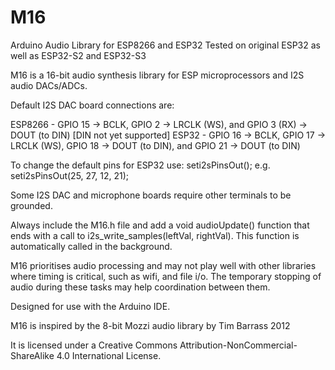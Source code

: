 # M16
Arduino Audio Library for ESP8266 and ESP32
Tested on original ESP32 as well as ESP32-S2 and ESP32-S3

M16 is a 16-bit audio synthesis library for ESP microprocessors and I2S audio DACs/ADCs.

Default I2S DAC board connections are:

ESP8266 - GPIO 15 -> BCLK, GPIO 2 -> LRCLK (WS), and GPIO 3 (RX) -> DOUT (to DIN) [DIN not yet supported]
ESP32 - GPIO 16 -> BCLK, GPIO 17 -> LRCLK (WS), GPIO 18 -> DOUT (to DIN), and GPIO 21 -> DOUT (to DIN)

To change the default pins for ESP32 use: seti2sPinsOut(); 
e.g. seti2sPinsOut(25, 27, 12, 21);

Some I2S DAC and microphone boards require other terminals to be grounded.

Always include the M16.h file and add a void audioUpdate() function that ends with a call to i2s_write_samples(leftVal, rightVal). This function is automatically called in the background.

M16 prioritises audio processing and may not play well with other libraries where timing is critical, such as wifi, and file i/o. The temporary stopping of audio during these tasks may help coordination between them.

Designed for use with the Arduino IDE.

M16 is inspired by the 8-bit Mozzi audio library by Tim Barrass 2012

It is licensed under a Creative Commons Attribution-NonCommercial-ShareAlike 4.0 International License.
